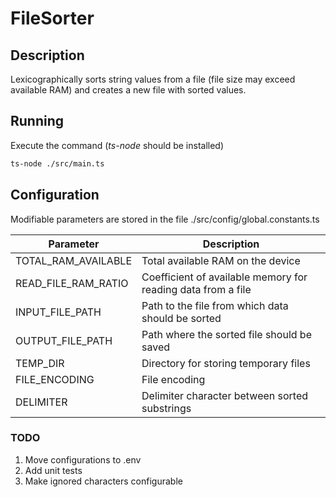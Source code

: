 # FileSorter

## Description

Lexicographically sorts string values from a file (file size may exceed available RAM) and creates a new file with sorted values.

## Running
Execute the command (_ts-node_ should be installed)
```bash
ts-node ./src/main.ts
```

## Configuration

Modifiable parameters are stored in the file ./src/config/global.constants.ts

| Parameter             | Description                                                  |
|-----------------------|--------------------------------------------------------------|
| TOTAL_RAM_AVAILABLE   | Total available RAM on the device                            |
| READ_FILE_RAM_RATIO   | Coefficient of available memory for reading data from a file |
| INPUT_FILE_PATH       | Path to the file from which data should be sorted            |
| OUTPUT_FILE_PATH      | Path where the sorted file should be saved                   |
| TEMP_DIR              | Directory for storing temporary files                        |
| FILE_ENCODING         | File encoding                                                |
| DELIMITER             | Delimiter character between sorted substrings                |

### TODO
1. Move configurations to .env
2. Add unit tests
3. Make ignored characters configurable
